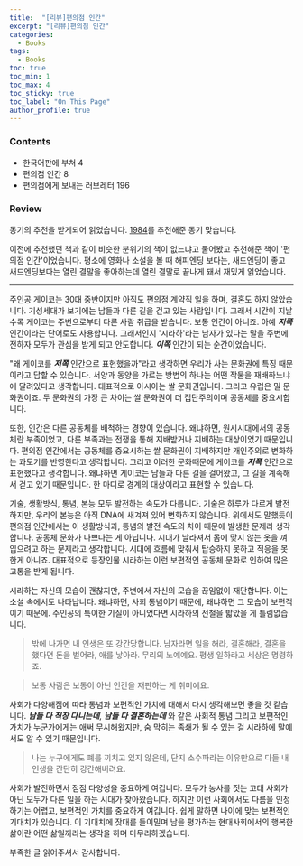 ```yaml
---
title:  "[리뷰]편의점 인간"
excerpt: "[리뷰]편의점 인간"
categories:
  - Books
tags:
  - Books
toc: true
toc_min: 1
toc_max: 4
toc_sticky: true
toc_label: "On This Page"
author_profile: true
---
```


### Contents

* 한국어판에 부쳐 4
* 편의점 인간 8
* 편의점에게 보내는 러브레터 196

### Review

동기의 추천을 받게되어 읽었습니다. [1984](/books/books-bigbrother1984)를 추천해준 동기 맞습니다.

이전에 추천했던 책과 같이 비슷한 분위기의 책이 없느냐고 물어봤고 추천해준 책이 '편의점 인간'이었습니다. 평소에 영화나 소설을 볼 때 해피엔딩 보다는, 새드엔딩이 좋고 새드엔딩보다는 열린 결말을 좋아하는데 열린 결말로 끝나게 돼서 재밌게 읽었습니다.

---

주인공 게이코는 30대 중반이지만 아직도 편의점 계약직 일을 하며, 결혼도 하지 않았습니다. 기성세대가 보기에는 남들과 다른 길을 걷고 있는 사람입니다. 그래서 시간이 지날수록 게이코는 주변으로부터 다른 사람 취급을 받습니다. 보통 인간이 아니죠. 아예 ***저쪽*** 인간이라는 단어로도 사용합니다. 그래서인지 '시라하'라는 남자가 있다는 말을 주변에 전하자 모두가 관심을 받게 되고 안도합니다. ***이쪽*** 인간이 되는 순간이었습니다.

"왜 게이코를 ***저쪽*** 인간으로 표현했을까"라고 생각하면 우리가 사는 문화권에 특징 때문이라고 답할 수 있습니다. 서양과 동양을 가르는 방법의 하나는 어떤 작물을 재배하느냐에 달려있다고 생각합니다. 대표적으로 아시아는 쌀 문화권입니다. 그리고 유럽은 밀 문화권이죠. 두 문화권의 가장 큰 차이는 쌀 문화권이 더 집단주의이며 공동체를 중요시합니다.

또한, 인간은 다른 공동체를 배척하는 경향이 있습니다. 왜냐하면, 원시시대에서의 공동체란 부족이었고, 다른 부족과는 전쟁을 통해 지배받거나 지배하는 대상이었기 때문입니다. 편의점 인간에서는 공동체를 중요시하는 쌀 문화권이 지배하지만 개인주의로 변화하는 과도기를 반영한다고 생각합니다. 그리고 이러한 문화때문에 게이코를 ***저쪽*** 인간으로 표현했다고 생각합니다. 왜냐하면 게이코는 남들과 다른 길을 걸어왔고, 그 길을 계속해서 걷고 있기 때문입니다. 한 마디로 경계의 대상이라고 표현할 수 있습니다.

기술, 생활방식, 통념, 본능 모두 발전하는 속도가 다릅니다. 기술은 하루가 다르게 발전하지만, 우리의 본능은 아직 DNA에 새겨져 있어 변화하지 않습니다. 위에서도 말했듯이 편의점 인간에서는 이 생활방식과, 통념의 발전 속도의 차이 때문에 발생한 문제라 생각합니다. 공동체 문화가 나쁘다는 게 아닙니다. 시대가 날라져서 몸에 맞지 않는 옷을 껴입으려고 하는 문제라고 생각합니다. 시대에 흐름에 맞춰서 탑승하지 못하고 적응을 못한게 아니죠. 대표적으로 등장인물 시라하는 이런 보편적인 공동체 문화로 인하여 많은 고통을 받게 됩니다.

시라하는 자신의 모습이 괜찮지만, 주변에서 자신의 모습을 끊임없이 재단합니다. 이는 소설 속에서도 나타납니다. 왜냐하면, 사회 통념이기 때문에, 왜냐하면 그 모습이 보편적이기 때문에. 주인공의 특이한 기질이 아니었다면 시라하의 전철을 밟았을 게 틀림없습니다.

> 밖에 나가면 내 인생은 또 강간당합니다. 남자라면 일을 해라, 결혼해라, 결혼을 했다면 돈을 벌어라, 애를 낳아라. 무리의 노예예요. 평생 일하라고 세상은 명령하죠.

> 보통 사람은 보통이 아닌 인간을 재판하는 게 취미예요.

사회가 다양해짐에 따라 통념과 보편적인 가치에 대해서 다시 생각해보면 좋을 것 같습니다. ***남들 다 직장 다니는데***, ***남들 다 결혼하는데*** 와 같은 사회적 통념 그리고 보편적인 가치가 누군가에게는 애써 무시해왔지만, 숨 막히는 족쇄가 될 수 있는 걸 시라하에 말에서도 알 수 있기 때문입니다.

> 나는 누구에게도 폐를 끼치고 있지 않은데, 단지 소수파라는 이유만으로 다들 내 인생을 간단히 강간해버려요.

사회가 발전하면서 점점 다양성을 중요하게 여깁니다. 모두가 농사를 짓는 고대 사회가 아닌 모두가 다른 일을 하는 시대가 찾아왔습니다. 하지만 이런 사회에서도 다름을 인정하기는 어렵고, 보편적인 가치를 중요하게 여깁니다. 쉽게 말하면 나이에 맞는 보편적인 기대치가 있습니다. 이 기대치에 잣대를 들이밀며 남을 평가하는 현대사회에서의 행복한 삶이란 어떤 삶일까라는 생각을 하며 마무리하겠습니다.

부족한 글 읽어주셔서 감사합니다.